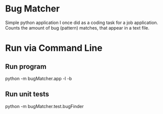 Bug Matcher
===========

Simple python application I once did as a coding task for a job application.
Counts the amount of bug (pattern) matches, that appear in a text file. 


# Run via Command Line

## Run program
python -m bugMatcher.app -l <pathToLandscape> -b <pathToBugFile>


## Run unit tests
python -m bugMatcher.test.bugFinder
